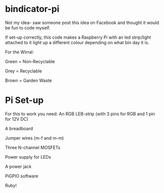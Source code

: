 # bindicator-pi

Not my idea- saw someone post this idea on Facebook and thought it would be fun to code myself. 

If set-up correctly, this code makes a Raspberry Pi with an led strip/light attached to it light up a different colour depending on what bin day it is.

For the Wirral:

Green = Non-Recyclable 

Grey = Recyclable

Brown = Garden Waste

# Pi Set-up

For this to work you need:
An RGB LEB-strip (with 3 pins for RGB and 1 pin for 12V DC)

A breadboard

Jumper wires (m-f and m-m)

Three N-channel MOSFETs

Power supply for LEDs

A power jack

PiGPIO software

Ruby!

